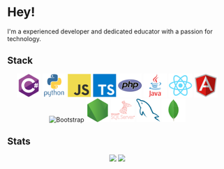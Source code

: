 # Hey!

<p>I'm a experienced developer and dedicated educator with a passion for technology.</p>

## Stack

<div align="center">
  <img alt="C#"         height="54" src="https://raw.githubusercontent.com/devicons/devicon/master/icons/csharp/csharp-original.svg">
  <img alt="Python"     height="54" src="https://raw.githubusercontent.com/devicons/devicon/master/icons/python/python-original-wordmark.svg">
  <img alt="Javascript" height="54" src="https://raw.githubusercontent.com/devicons/devicon/master/icons/javascript/javascript-original.svg">
  <img alt="Typescript" height="54" src="https://raw.githubusercontent.com/devicons/devicon/master/icons/typescript/typescript-original.svg">
  <img alt="PHP"        height="54" src="https://raw.githubusercontent.com/devicons/devicon/master/icons/php/php-original.svg">
  <img alt="Java"       height="54" src="https://raw.githubusercontent.com/devicons/devicon/master/icons/java/java-original-wordmark.svg">
  <img alt="React JS"   height="54" src="https://raw.githubusercontent.com/devicons/devicon/master/icons/react/react-original.svg">
  <img alt="Angular"    height="54" src="https://raw.githubusercontent.com/devicons/devicon/master/icons/angularjs/angularjs-original.svg">
  <img alt="Bootstrap"  height="54" src="https://cdn.jsdelivr.net/gh/devicons/devicon/icons/bootstrap/bootstrap-original.svg">
  <img alt="Node JS"    height="54" src="https://raw.githubusercontent.com/devicons/devicon/master/icons/nodejs/nodejs-original.svg">
  <img alt="My SQL"     height="54" src="https://raw.githubusercontent.com/devicons/devicon/master/icons/microsoftsqlserver/microsoftsqlserver-line-wordmark.svg">
  <img alt="My SQL"     height="54" src="https://raw.githubusercontent.com/devicons/devicon/master/icons/mysql/mysql-original.svg">
  <img alt="Mongo DB"   height="54" src="https://raw.githubusercontent.com/devicons/devicon/master/icons/mongodb/mongodb-original.svg">
</div>

## Stats

<div align="center">
  <img height="180em" src="https://github-readme-stats.vercel.app/api?username=lucassimionatoistaken&show_icons=true&theme=tokyonight"/>
  <img height="180em" src="https://github-readme-stats.vercel.app/api/top-langs/?username=lucassimionatoistaken&layout=compact&theme=tokyonight"/>
</div>
<br>


